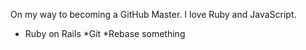 On my way to becoming a GitHub Master. I love Ruby and JavaScript.

* Ruby on Rails
*Git
*Rebase something